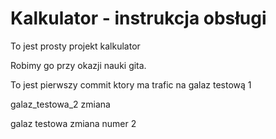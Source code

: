 # Kalkulator - instrukcja obsługi

To jest prosty projekt kalkulator

Robimy go przy okazji nauki gita.

To jest pierwszy commit ktory ma trafic na galaz testową 1

galaz_testowa_2 zmiana

galaz testowa zmiana numer 2